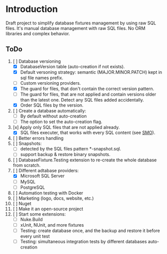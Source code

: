 # Introduction

Draft project to simplify database fixtures management by using raw SQL files.
It's manual database management with raw SQL files.
No ORM libraries and complex behavior.

## ToDo

1. [ ] Database versioning
   - [x] DatabaseVersion table (auto-creation if not exists).
   - [x] Default versoning strategy: semantic (MAJOR.MINOR.PATCH) kept in sql file names prefix.
   - [ ] Custom versioning providers.
   - [x] The guard for files, that don't contain the correct version pattern.
   - [ ] The guard for files, that are not applied and contain versions older than the latest one. Detect any SQL files added accidentally.
   - [x] Order SQL files by the version.
2. [ ] Create a database automatically:
   - [ ] By default without auto-creation
   - [ ] The option to set the auto-creation flag.
3. [x] Apply only SQL files that are not applied already.
   - [x] SQL files executer, that works with every SQL content (see [SMO](https://stackoverflow.com/a/40830/14163658)).
4. [ ] Better errors handling
5. [ ] Snapshots:
   - [ ] detected by the SQL files pattern *-snapshot.sql.
   - [ ] support backup & restore binary snapshots.
6. [ ] DatabaseFixture.Testing extension to re-create the whole database from scratch.
7. [ ] Different adtabase providers:
   - [x] Microsoft SQL Server
   - [ ] MySQL
   - [ ] PostgreSQL
8. [ ] Automation testing with Docker
9. [ ] Marketing (logo, docs, website, etc.)
10.  [ ] Nuget
11. [ ] Make it an open-source project
12. [ ] Start some extensions:
    - [ ] Nuke.Build
    - [ ] xUnit, NUnit, and more fixtures
    - [ ] Testing: create database once, and the backup and restore it before every unit test
    - [ ] Testing: simultaneous integration tests by different databases auto-creation